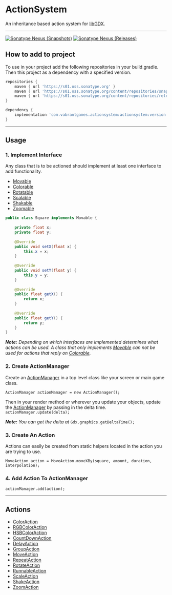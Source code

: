 # ActionSystem 

An inheritance based action system for [libGDX](https://libgdx.com/).

---

[![Sonatype Nexus (Snapshots)](https://img.shields.io/nexus/s/com.vabrantgames.actionsystem/actionsystem?label=snapshot&server=https%3A%2F%2Fs01.oss.sonatype.org)](https://s01.oss.sonatype.org/#nexus-search;gav~com.vabrantgames.actionsystem~actionsystem~~~)
[![Sonatype Nexus (Releases)](https://img.shields.io/nexus/r/com.vabrantgames.actionsystem/actionsystem?nexusVersion=2&server=https%3A%2F%2Fs01.oss.sonatype.org&label=version)](https://central.sonatype.com/artifact/com.vabrantgames.actionsystem/actionsystem/0.6.0)




## How to add to project
To use in your project add the following repositories in your build.gradle. Then this project as a dependency with 
a specified version.

```groovy
repositories {
    maven { url 'https://s01.oss.sonatype.org' }
    maven { url 'https://s01.oss.sonatype.org/content/repositories/snapshots/' }
    maven { url 'https://s01.oss.sonatype.org/content/repositories/releases/' }
}
```

```groovy
dependency {
    implementation 'com.vabrantgames.actionsystem:actionsystem:version'
}
```
---

## Usage

### 1. Implement Interface
Any class that is to be actioned should implement at least one interface to add functionality.

- [Movable](https://github.com/VabrantGames/ActionSystem/blob/master/actionsystem/src/main/java/com/vabrant/actionsystem/actions/Movable.java)
- [Colorable](https://github.com/VabrantGames/ActionSystem/blob/master/actionsystem/src/main/java/com/vabrant/actionsystem/actions/Colorable.java)
- [Rotatable](https://github.com/VabrantGames/ActionSystem/blob/master/actionsystem/src/main/java/com/vabrant/actionsystem/actions/Rotatable.java)
- [Scalable](https://github.com/VabrantGames/ActionSystem/blob/master/actionsystem/src/main/java/com/vabrant/actionsystem/actions/Scalable.java)
- [Shakable](https://github.com/VabrantGames/ActionSystem/blob/master/actionsystem/src/main/java/com/vabrant/actionsystem/actions/Shakable.java)
- [Zoomable](https://github.com/VabrantGames/ActionSystem/blob/master/actionsystem/src/main/java/com/vabrant/actionsystem/actions/Zoomable.java)

```java
public class Square implements Movable {
    
    private float x;
    private float y;
    
    @Override
    public void setX(float x) {
        this.x = x;
    }
    
    @Override
    public void setY(float y) {
        this.y = y;
    }
    
    @Override
    public float getX() {
        return x;
    }
    
    @Override
    public float getY() {
        return y;
    }
}
```

**_Note:_** *Depending on which interfaces are implemented determines what actions can be used. A class that only 
implements 
[Movable](https://github.com/VabrantGames/ActionSystem/blob/master/actionsystem/src/main/java/com/vabrant/actionsystem/actions/Movable.java) can not be used for actions that reply on 
[Colorable](https://github.com/VabrantGames/ActionSystem/blob/master/actionsystem/src/main/java/com/vabrant/actionsystem/actions/Colorable.java).*

### 2. Create ActionManager
Create an [ActionManager](https://github.com/VabrantGames/ActionSystem/blob/master/actionsystem/src/main/java/com/vabrant/actionsystem/actions/ActionManager.java) in a top level class like your screen or main game class. 

`ActionManager actionManager = new ActionManager();`

Then in your render method or wherever you update your objects, update the [ActionManager](https://github.com/VabrantGames/ActionSystem/blob/master/actionsystem/src/main/java/com/vabrant/actionsystem/actions/ActionManager.java) by passing in the delta 
time.
`actionManager.update(delta);`

**_Note:_** *You can get the delta at* `Gdx.graphics.getDeltaTime();`

### 3. Create An Action
Actions can easily be created from static helpers located in the action you are trying to use.

`MoveAction action = MoveAction.moxeXBy(square, amount, duration, interpolation);`

### 4. Add Action To ActionManager
`actionManager.add(action);`

---

## Actions
- [ColorAction](https://github.com/VabrantGames/ActionSystem/blob/master/actionsystem/src/main/java/com/vabrant/actionsystem/actions/ColorAction.java)
- [RGBColorAction](https://github.com/VabrantGames/ActionSystem/blob/master/actionsystem/src/main/java/com/vabrant/actionsystem/actions/RGBColorAction.java)
- [HSBColorAction](https://github.com/VabrantGames/ActionSystem/blob/master/actionsystem/src/main/java/com/vabrant/actionsystem/actions/HSBColorAction.java)
- [CountDownAction](https://github.com/VabrantGames/ActionSystem/blob/master/actionsystem/src/main/java/com/vabrant/actionsystem/actions/CountDownAction.java)
- [DelayAction](https://github.com/VabrantGames/ActionSystem/blob/master/actionsystem/src/main/java/com/vabrant/actionsystem/actions/DelayAction.java)
- [GroupAction](https://github.com/VabrantGames/ActionSystem/blob/master/actionsystem/src/main/java/com/vabrant/actionsystem/actions/GroupAction.java)
- [MoveAction](https://github.com/VabrantGames/ActionSystem/blob/master/actionsystem/src/main/java/com/vabrant/actionsystem/actions/MoveAction.java)
- [RepeatAction](https://github.com/VabrantGames/ActionSystem/blob/master/actionsystem/src/main/java/com/vabrant/actionsystem/actions/RepeatAction.java)
- [RotateAction](https://github.com/VabrantGames/ActionSystem/blob/master/actionsystem/src/main/java/com/vabrant/actionsystem/actions/RotateAction.java)
- [RunnableAction](https://github.com/VabrantGames/ActionSystem/blob/master/actionsystem/src/main/java/com/vabrant/actionsystem/actions/RunnableAction.java)
- [ScaleAction](https://github.com/VabrantGames/ActionSystem/blob/master/actionsystem/src/main/java/com/vabrant/actionsystem/actions/ScaleAction.java)
- [ShakeAction](https://github.com/VabrantGames/ActionSystem/blob/master/actionsystem/src/main/java/com/vabrant/actionsystem/actions/ShakeAction.java)
- [ZoomAction](https://github.com/VabrantGames/ActionSystem/blob/master/actionsystem/src/main/java/com/vabrant/actionsystem/actions/ZoomAction.java)







